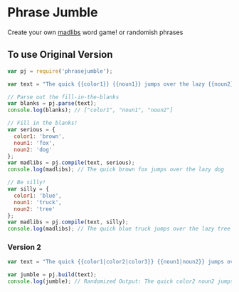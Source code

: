 # Phrase Jumble
Create your own [madlibs](https://en.wikipedia.org/wiki/Mad_Libs) word game! or randomish phrases

## To use Original Version
```js
var pj = require('phrasejumble');

var text = "The quick {{color1}} {{noun1}} jumps over the lazy {{noun2}}";

// Parse out the fill-in-the-blanks
var blanks = pj.parse(text); 
console.log(blanks); // ["color1", "noun1", "noun2"]

// Fill in the blanks!
var serious = {
  color1: 'brown',
  noun1: 'fox',
  noun2: 'dog'
};
var madlibs = pj.compile(text, serious);
console.log(madlibs); // The quick brown fox jumps over the lazy dog

// Be silly!
var silly = {
  color1: 'blue',
  noun1: 'truck',
  noun2: 'tree'
};
var madlibs = pj.compile(text, silly);
console.log(madlibs); // The quick blue truck jumps over the lazy tree

```

### Version 2
```js
var text = "The quick {{color1|color2|color3}} {{noun1|noun2}} jumps over the lazy {{noun3|noun4|noun5}}";

var jumble = pj.build(text);
console.log(jumble); // Randomized Output: The quick color2 noun2 jumps over the lazy noun3

```
